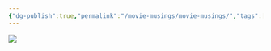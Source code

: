 ```yaml
---
{"dg-publish":true,"permalink":"/movie-musings/movie-musings/","tags":["movies"]}
---
```


![](https://i.imgur.com/7Xxziyl.png)



